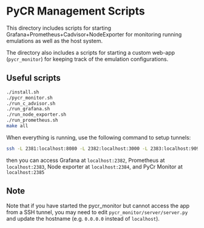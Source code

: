 # PyCR Management Scripts

This directory includes scripts for starting Grafana+Prometheus+Cadvisor+NodeExporter for monitoring running
emulations as well as the host system. 

The directory also includes a scripts for starting a custom web-app (`pycr_monitor`) 
for keeping track of the emulation configurations.

## Useful scripts
```bash
./install.sh 
./pycr_monitor.sh 
./run_c_advisor.sh
./run_grafana.sh
./run_node_exporter.sh
./run_prometheus.sh
make all
```

When everything is running, use the following command to setup tunnels:
```bash
ssh -L 2381:localhost:8080 -L 2382:localhost:3000 -L 2383:localhost:9090 -L 2384:localhost:9100 -L 2385:localhost:7777 kim@<server-ip>
```
then you can access Grafana at `localhost:2382`, Prometheus at `localhost:2383`, Node exporter at `localhost:2384`, and PyCr Monitor at `localhost:2385`

## Note

Note that if you have started the pycr_monitor but cannot access the app from a SSH tunnel, you may need to
edit `pycr_monitor/server/server.py` and update the hostname (e.g. `0.0.0.0` instead of `localhost`).

